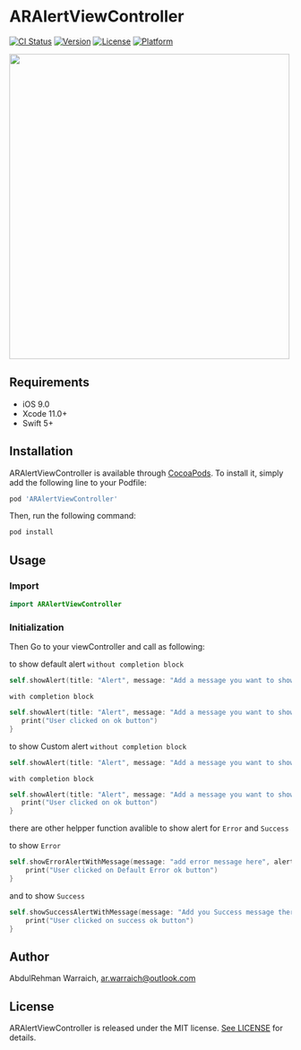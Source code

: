 # ARAlertViewController

[![CI Status](https://img.shields.io/travis/ar.warraich@outlook.com/ARAlertViewController.svg?style=flat)](https://travis-ci.org/ar.warraich@outlook.com/ARAlertViewController)
[![Version](https://img.shields.io/cocoapods/v/ARAlertViewController.svg?style=flat)](https://cocoapods.org/pods/ARAlertViewController)
[![License](https://img.shields.io/cocoapods/l/ARAlertViewController.svg?style=flat)](https://cocoapods.org/pods/ARAlertViewController)
[![Platform](https://img.shields.io/cocoapods/p/ARAlertViewController.svg?style=flat)](https://cocoapods.org/pods/ARAlertViewController)

<img src="https://imgur.com/7OKMmH2.png" width="500" height="545" />

## Requirements

- iOS 9.0
- Xcode 11.0+
- Swift 5+

## Installation

ARAlertViewController is available through [CocoaPods](https://cocoapods.org). To install
it, simply add the following line to your Podfile:

```ruby
pod 'ARAlertViewController'
```
Then, run the following command:

```ruby
pod install
```
## Usage 

### Import

```swift
import ARAlertViewController
```
### Initialization
Then Go to your viewController and call as following:

to show default alert `without completion block`

```swift
self.showAlert(title: "Alert", message: "Add a message you want to show", btnTitle: "OK", alertType: .defaultAlert)
```

 `with completion block`
 
 ```swift
 self.showAlert(title: "Alert", message: "Add a message you want to show", btnTitle: "OK", alertType: .defaultAlert) {
    print("User clicked on ok button")
 }
 ```
 
 to show Custom alert `without completion block`
 
 ```swift
 self.showAlert(title: "Alert", message: "Add a message you want to show", btnTitle: "OK", alertType: .customAlert)
 ```
 
 `with completion block`
 
 ```swift
 self.showAlert(title: "Alert", message: "Add a message you want to show", btnTitle: "OK", alertType: .customAlert) {
    print("User clicked on ok button")
 }
 ```
 
there are other helpper function avalible to show alert for `Error` and `Success` 

to show `Error`

```swift
self.showErrorAlertWithMessage(message: "add error message here", alertType: .customAlert) {
    print("User clicked on Default Error ok button")
}
```

and to show `Success`
```swift
self.showSuccessAlertWithMessage(message: "Add you Success message there", alertType: .customAlert) {
    print("User clicked on success ok button")
}
```

## Author

AbdulRehman  Warraich, ar.warraich@outlook.com

## License

ARAlertViewController is released under the MIT license. [See LICENSE](https://github.com/AbdulRehmanWarraich/ARAlertViewController/blob/master/LICENSE) for details.
